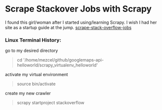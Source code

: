 # Scrape Stackover Jobs with Scrapy

I found this girl/woman after I started using/learning Scrapy. I wish I had her site as a startup guide at the jump. [scrape-stack-overflow-jobs](http://kimberlythegeek.com/scrape-stack-overflow-jobs/)

### Linux Terminal History:

go to my desired directory

> cd '/home/mezcel/github/googlemaps-api-helloworld/scrapy_virtualenv_helloworld'

activate my virtual environment

> source bin/activate

create my new crawler

> scrapy startproject stackoverflow
